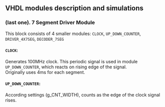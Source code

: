 ## VHDL modules description and simulations

   ### (last one). 7 Segment Driver Module <br/>
   This block consists of 4 smaller modules: `CLOCK`, `UP_DOWN_COUNTER`, `DRIVER_4X7SEG`, `DECODER_7SEG` <br/>
   #### `CLOCK`:
   Generates 100MHz clock. This periodic signal is used in module `UP_DOWN_COUNTER`, which reacts on rising edge of the signal. <br/>
   Originally uses 4ms for each segment.
   #### `UP_DOWN_COUNTER`:
   According settings (g_CNT_WIDTH), counts as the edge of the clock signal rises. <br/>
   
